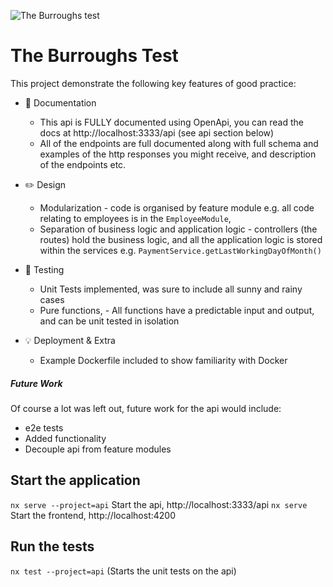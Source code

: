 ![The Burroughs test](https://www.uidownload.com/files/10/345/301/hand-drawn-game-controller-thumb.jpg)
# The Burroughs Test

This project demonstrate the following key features of good practice:

  - :book: Documentation
	- This api is FULLY documented using OpenApi, you can read the docs at http://localhost:3333/api (see api section below)
	- All of the endpoints are full documented along with full schema and examples of the http responses you might receive, and description of the endpoints etc.
- :pencil2: Design
	- Modularization - code is organised by feature module e.g. all code relating to employees is in the `EmployeeModule`, 
	- Separation of business logic and application logic - controllers (the routes) hold the business logic, and all the application logic is stored within the services e.g. `PaymentService.getLastWorkingDayOfMonth()`

- :space_invader: Testing
	- Unit Tests implemented, was sure to include all sunny and rainy cases
	- Pure functions, - All functions have a predictable input and output, and can be unit tested in isolation


- :bulb: Deployment & Extra
	- Example Dockerfile included to show familiarity with Docker

##### Future Work
Of course a lot was left out, future work for the api would include:
- e2e tests
- Added functionality
-  Decouple api from feature modules

## Start the application
`nx serve --project=api` Start the api, http://localhost:3333/api
`nx serve` Start the frontend, http://localhost:4200

## Run the tests
`nx test --project=api` (Starts the unit tests on the api)